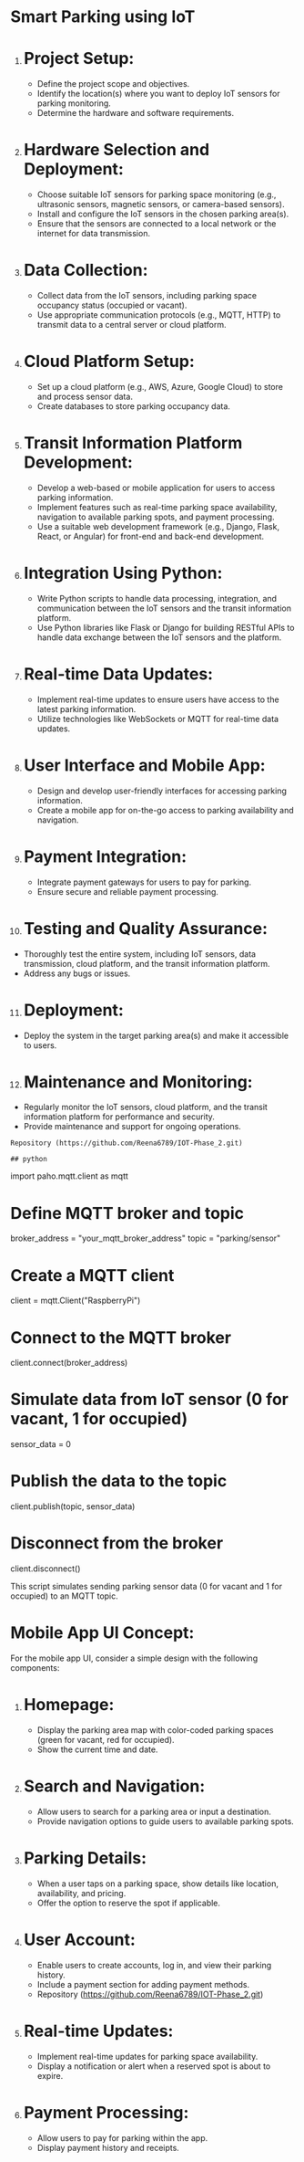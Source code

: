 # Smart Parking using IoT
1. # Project Setup:
   - Define the project scope and objectives.
   - Identify the location(s) where you want to deploy IoT sensors for parking monitoring.
   - Determine the hardware and software requirements.

2. # Hardware Selection and Deployment:
   - Choose suitable IoT sensors for parking space monitoring (e.g., ultrasonic sensors, magnetic sensors, or camera-based sensors).
   - Install and configure the IoT sensors in the chosen parking area(s).
   - Ensure that the sensors are connected to a local network or the internet for data transmission.

3. # Data Collection:
   - Collect data from the IoT sensors, including parking space occupancy status (occupied or vacant).
   - Use appropriate communication protocols (e.g., MQTT, HTTP) to transmit data to a central server or cloud platform.

4. # Cloud Platform Setup:
   - Set up a cloud platform (e.g., AWS, Azure, Google Cloud) to store and process sensor data.
   - Create databases to store parking occupancy data.

5. # Transit Information Platform Development:
   - Develop a web-based or mobile application for users to access parking information.
   - Implement features such as real-time parking space availability, navigation to available parking spots, and payment processing.
   - Use a suitable web development framework (e.g., Django, Flask, React, or Angular) for front-end and back-end development.

6. # Integration Using Python:
   - Write Python scripts to handle data processing, integration, and communication between the IoT sensors and the transit information platform.
   - Use Python libraries like Flask or Django for building RESTful APIs to handle data exchange between the IoT sensors and the platform.

7. # Real-time Data Updates:
   - Implement real-time updates to ensure users have access to the latest parking information.
   - Utilize technologies like WebSockets or MQTT for real-time data updates.

8. # User Interface and Mobile App:
   - Design and develop user-friendly interfaces for accessing parking information.
   - Create a mobile app for on-the-go access to parking availability and navigation.

9. # Payment Integration:
   - Integrate payment gateways for users to pay for parking.
   - Ensure secure and reliable payment processing.

10. # Testing and Quality Assurance:
   - Thoroughly test the entire system, including IoT sensors, data transmission, cloud platform, and the transit information platform.
   - Address any bugs or issues.

11. # Deployment:
   - Deploy the system in the target parking area(s) and make it accessible to users.

12. # Maintenance and Monitoring:
   - Regularly monitor the IoT sensors, cloud platform, and the transit information platform for performance and security.
   - Provide maintenance and support for ongoing operations.

    Repository (https://github.com/Reena6789/IOT-Phase_2.git) 

    ## python
import paho.mqtt.client as mqtt

# Define MQTT broker and topic
broker_address = "your_mqtt_broker_address"
topic = "parking/sensor"

# Create a MQTT client
client = mqtt.Client("RaspberryPi")

# Connect to the MQTT broker
client.connect(broker_address)

# Simulate data from IoT sensor (0 for vacant, 1 for occupied)
sensor_data = 0

# Publish the data to the topic
client.publish(topic, sensor_data)

# Disconnect from the broker
client.disconnect()


This script simulates sending parking sensor data (0 for vacant and 1 for occupied) to an MQTT topic.

# Mobile App UI Concept:

For the mobile app UI, consider a simple design with the following components:

1. # Homepage:
   - Display the parking area map with color-coded parking spaces (green for vacant, red for occupied).
   - Show the current time and date.

2. # Search and Navigation:
   - Allow users to search for a parking area or input a destination.
   - Provide navigation options to guide users to available parking spots.

3. # Parking Details:
   - When a user taps on a parking space, show details like location, availability, and pricing.
   - Offer the option to reserve the spot if applicable.

4. # User Account:
   - Enable users to create accounts, log in, and view their parking history.
   - Include a payment section for adding payment methods.
   - Repository (https://github.com/Reena6789/IOT-Phase_2.git) 

5. # Real-time Updates:
   - Implement real-time updates for parking space availability.
   - Display a notification or alert when a reserved spot is about to expire.

6. # Payment Processing:
   - Allow users to pay for parking within the app.
   - Display payment history and receipts.
